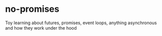 # no-promises
Toy learning about futures, promises, event loops, anything asynchronous and how they work under the hood
